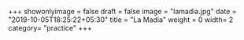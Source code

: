 +++
showonlyimage = false
draft = false
image = "lamadia.jpg"
date = "2019-10-05T18:25:22+05:30"
title = "La Madia"
weight = 0
width= 2
category= "practice"
+++


<!--more-->
